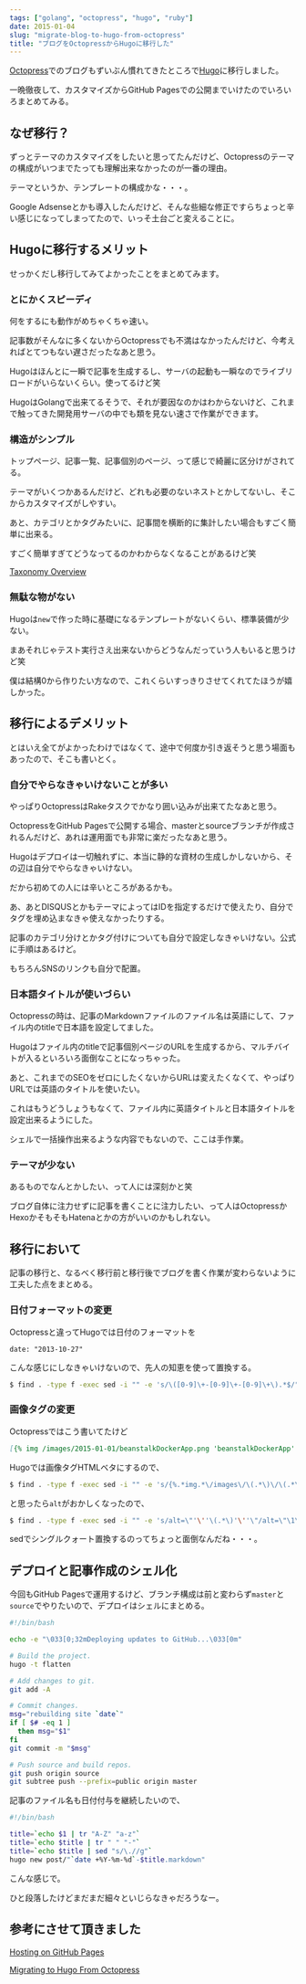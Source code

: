 ```yaml
---
tags: ["golang", "octopress", "hugo", "ruby"]
date: 2015-01-04
slug: "migrate-blog-to-hugo-from-octopress"
title: "ブログをOctopressからHugoに移行した"
---
```


[Octopress](http://octopress.org/)でのブログもずいぶん慣れてきたところで[Hugo](http://gohugo.io/)に移行しました。

一晩徹夜して、カスタマイズからGitHub Pagesでの公開までいけたのでいろいろまとめてみる。

## なぜ移行？

ずっとテーマのカスタマイズをしたいと思ってたんだけど、Octopressのテーマの構成がいつまでたっても理解出来なかったのが一番の理由。

テーマというか、テンプレートの構成かな・・・。

Google Adsenseとかも導入したんだけど、そんな些細な修正ですらちょっと辛い感じになってしまってたので、いっそ土台ごと変えることに。

## Hugoに移行するメリット

せっかくだし移行してみてよかったことをまとめてみます。

### とにかくスピーディ

何をするにも動作がめちゃくちゃ速い。

記事数がそんなに多くないからOctopressでも不満はなかったんだけど、今考えればとてつもない遅さだったなあと思う。

Hugoはほんとに一瞬で記事を生成するし、サーバの起動も一瞬なのでライブリロードがいらないくらい。使ってるけど笑

HugoはGolangで出来てるそうで、それが要因なのかはわからないけど、これまで触ってきた開発用サーバの中でも類を見ない速さで作業ができます。

### 構造がシンプル

トップページ、記事一覧、記事個別のページ、って感じで綺麗に区分けがされてる。

テーマがいくつかあるんだけど、どれも必要のないネストとかしてないし、そこからカスタマイズがしやすい。

あと、カテゴリとかタグみたいに、記事間を横断的に集計したい場合もすごく簡単に出来る。

すごく簡単すぎてどうなってるのかわからなくなることがあるけど笑

[Taxonomy Overview](http://gohugo.io/taxonomies/overview/)

### 無駄な物がない

Hugoは`new`で作った時に基礎になるテンプレートがないくらい、標準装備が少ない。

まあそれじゃテスト実行さえ出来ないからどうなんだっていう人もいると思うけど笑

僕は結構0から作りたい方なので、これくらいすっきりさせてくれてたほうが嬉しかった。

## 移行によるデメリット

とはいえ全てがよかったわけではなくて、途中で何度か引き返そうと思う場面もあったので、そこも書いとく。

### 自分でやらなきゃいけないことが多い

やっぱりOctopressはRakeタスクでかなり囲い込みが出来てたなあと思う。

OctopressをGitHub Pagesで公開する場合、masterとsourceブランチが作成されるんだけど、あれは運用面でも非常に楽だったなあと思う。

Hugoはデプロイは一切触れずに、本当に静的な資材の生成しかしないから、その辺は自分でやらなきゃいけない。

だから初めての人には辛いところがあるかも。

あ、あとDISQUSとかもテーマによってはIDを指定するだけで使えたり、自分でタグを埋め込まなきゃ使えなかったりする。

記事のカテゴリ分けとかタグ付けについても自分で設定しなきゃいけない。公式に手順はあるけど。

もちろんSNSのリンクも自分で配置。

### 日本語タイトルが使いづらい

Octopressの時は、記事のMarkdownファイルのファイル名は英語にして、ファイル内のtitleで日本語を設定してました。

Hugoはファイル内のtitleで記事個別ページのURLを生成するから、マルチバイトが入るといろいろ面倒なことになっちゃった。

あと、これまでのSEOをゼロにしたくないからURLは変えたくなくて、やっぱりURLでは英語のタイトルを使いたい。

これはもうどうしょうもなくて、ファイル内に英語タイトルと日本語タイトルを設定出来るようにした。

シェルで一括操作出来るような内容でもないので、ここは手作業。

### テーマが少ない

あるものでなんとかしたい、って人には深刻かと笑

ブログ自体に注力せずに記事を書くことに注力したい、って人はOctopressかHexoかそもそもHatenaとかの方がいいのかもしれない。

## 移行において

記事の移行と、なるべく移行前と移行後でブログを書く作業が変わらないように工夫した点をまとめる。

### 日付フォーマットの変更

Octopressと違ってHugoでは日付のフォーマットを

```
date: "2013-10-27"
```

こんな感じにしなきゃいけないので、先人の知恵を使って置換する。

``` sh
$ find . -type f -exec sed -i "" -e 's/\([0-9]\+-[0-9]\+-[0-9]\+\).*$/"\1"/' {} \;
```

### 画像タグの変更

Octopressではこう書いてたけど

``` markdown
[{% img /images/2015-01-01/beanstalkDockerApp.png 'beanstalkDockerApp' 'beanstalkDockerApp' %}](/images/2015-01-01/beanstalkDockerApp.png)
```

Hugoでは画像タグHTMLベタにするので、

``` sh
$ find . -type f -exec sed -i "" -e 's/{%.*img.*\/images\/\(.*\)\/\(.*\) \(.*\) .* %}/<img src=\"\/images\/\1\/\2" class=\"image\" alt=\"\3\">/g' {} \;
```

と思ったら`alt`がおかしくなったので、

``` sh
$ find . -type f -exec sed -i "" -e 's/alt=\"'\''\(.*\)'\''\"/alt=\"\1\"/g' {} \;
```

sedでシングルクォート置換するのってちょっと面倒なんだね・・・。

## デプロイと記事作成のシェル化

今回もGitHub Pagesで運用するけど、ブランチ構成は前と変わらず`master`と`source`でやりたいので、デプロイはシェルにまとめる。

``` sh
#!/bin/bash

echo -e "\033[0;32mDeploying updates to GitHub...\033[0m"

# Build the project. 
hugo -t flatten

# Add changes to git.
git add -A

# Commit changes.
msg="rebuilding site `date`"
if [ $# -eq 1 ]
  then msg="$1"
fi
git commit -m "$msg"

# Push source and build repos.
git push origin source
git subtree push --prefix=public origin master
```

記事のファイル名も日付付与を継続したいので、

``` sh
#!/bin/bash

title=`echo $1 | tr "A-Z" "a-z"`
title=`echo $title | tr " " "-"`
title=`echo $title | sed "s/\.//g"`
hugo new post/"`date +%Y-%m-%d`-$title.markdown"
```

こんな感じで。

ひと段落したけどまだまだ細々といじらなきゃだろうなー。

## 参考にさせて頂きました

[Hosting on GitHub Pages](http://gohugo.io/tutorials/github_pages_blog/)

[Migrating to Hugo From Octopress](http://nathanleclaire.com/blog/2014/12/22/migrating-to-hugo-from-octopress/)

